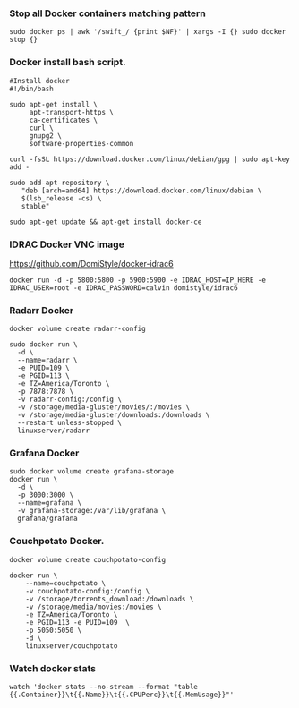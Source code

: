 ### Stop all Docker containers matching pattern
```shell
sudo docker ps | awk '/swift_/ {print $NF}' | xargs -I {} sudo docker stop {}
```


### Docker install bash script.

```
#Install docker
#!/bin/bash

sudo apt-get install \
     apt-transport-https \
     ca-certificates \
     curl \
     gnupg2 \
     software-properties-common

curl -fsSL https://download.docker.com/linux/debian/gpg | sudo apt-key add -

sudo add-apt-repository \
   "deb [arch=amd64] https://download.docker.com/linux/debian \
   $(lsb_release -cs) \
   stable"

sudo apt-get update && apt-get install docker-ce
```


### IDRAC Docker VNC image

https://github.com/DomiStyle/docker-idrac6

```
docker run -d -p 5800:5800 -p 5900:5900 -e IDRAC_HOST=IP_HERE -e IDRAC_USER=root -e IDRAC_PASSWORD=calvin domistyle/idrac6
```

### Radarr Docker

```
docker volume create radarr-config

sudo docker run \
  -d \
  --name=radarr \
  -e PUID=109 \
  -e PGID=113 \
  -e TZ=America/Toronto \
  -p 7878:7878 \
  -v radarr-config:/config \
  -v /storage/media-gluster/movies/:/movies \
  -v /storage/media-gluster/downloads:/downloads \
  --restart unless-stopped \
  linuxserver/radarr
```

### Grafana Docker

```
sudo docker volume create grafana-storage
docker run \
  -d \
  -p 3000:3000 \
  --name=grafana \
  -v grafana-storage:/var/lib/grafana \
  grafana/grafana
```

### Couchpotato Docker.

```
docker volume create couchpotato-config

docker run \
    --name=couchpotato \
    -v couchpotato-config:/config \
    -v /storage/torrents_download:/downloads \
    -v /storage/media/movies:/movies \
    -e TZ=America/Toronto \
    -e PGID=113 -e PUID=109  \
    -p 5050:5050 \
    -d \
    linuxserver/couchpotato
```

### Watch docker stats
```
watch 'docker stats --no-stream --format "table {{.Container}}\t{{.Name}}\t{{.CPUPerc}}\t{{.MemUsage}}"'
```

